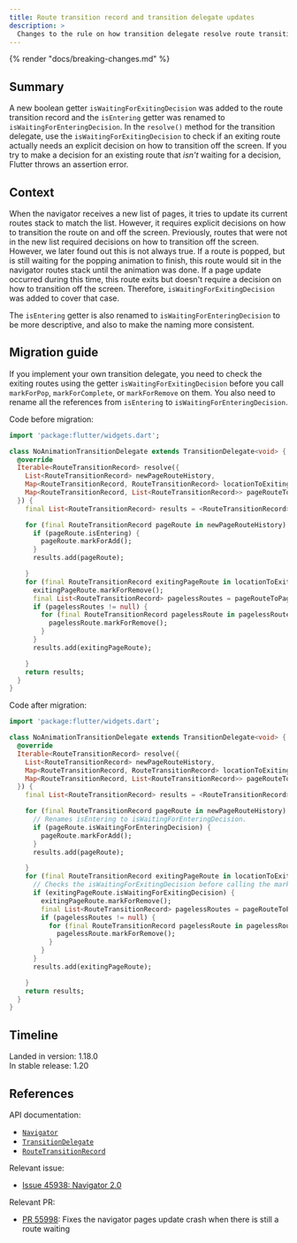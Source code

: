 ```yaml
---
title: Route transition record and transition delegate updates
description: >
  Changes to the rule on how transition delegate resolve route transition.
---
```


{% render "docs/breaking-changes.md" %}

## Summary

A new boolean getter `isWaitingForExitingDecision` was added
to the route transition record and the `isEntering` getter
was renamed to `isWaitingForEnteringDecision`.
In the `resolve()` method for the transition delegate,
use the `isWaitingForExitingDecision` to check if an exiting
route actually needs an explicit decision on how to transition
off the screen. If you try to make a decision for an existing route
that _isn't_ waiting for a decision, Flutter throws an assertion error.

## Context

When the navigator receives a new list of pages, it tries to update its
current routes stack to match the list. However, it requires explicit
decisions on how to transition the route on and off the screen.
Previously, routes that were not in the new list required decisions
on how to transition off the screen. However, we later found out
this is not always true. If a route is popped,
but is still waiting for the popping animation to finish,
this route would sit in the navigator routes stack until
the animation was done. If a page update occurred during this time,
this route exits but doesn't require a decision
on how to transition off the screen. Therefore,
`isWaitingForExitingDecision` was added to cover that case.

The `isEntering` getter is also renamed to
`isWaitingForEnteringDecision` to be more descriptive,
and also to make the naming more consistent.

## Migration guide

If you implement your own transition delegate, you need to check the
exiting routes using the getter `isWaitingForExitingDecision` before you
call `markForPop`, `markForComplete`, or `markForRemove` on them.
You also need to rename all the references from `isEntering` to
`isWaitingForEnteringDecision`.

Code before migration:

```dart
import 'package:flutter/widgets.dart';

class NoAnimationTransitionDelegate extends TransitionDelegate<void> {
  @override
  Iterable<RouteTransitionRecord> resolve({
    List<RouteTransitionRecord> newPageRouteHistory,
    Map<RouteTransitionRecord, RouteTransitionRecord> locationToExitingPageRoute,
    Map<RouteTransitionRecord, List<RouteTransitionRecord>> pageRouteToPagelessRoutes,
  }) {
    final List<RouteTransitionRecord> results = <RouteTransitionRecord>[];

    for (final RouteTransitionRecord pageRoute in newPageRouteHistory) {
      if (pageRoute.isEntering) {
        pageRoute.markForAdd();
      }
      results.add(pageRoute);

    }
    for (final RouteTransitionRecord exitingPageRoute in locationToExitingPageRoute.values) {
      exitingPageRoute.markForRemove();
      final List<RouteTransitionRecord> pagelessRoutes = pageRouteToPagelessRoutes[exitingPageRoute];
      if (pagelessRoutes != null) {
        for (final RouteTransitionRecord pagelessRoute in pagelessRoutes) {
          pagelessRoute.markForRemove();
        }
      }
      results.add(exitingPageRoute);

    }
    return results;
  }
}
```

Code after migration:

```dart
import 'package:flutter/widgets.dart';

class NoAnimationTransitionDelegate extends TransitionDelegate<void> {
  @override
  Iterable<RouteTransitionRecord> resolve({
    List<RouteTransitionRecord> newPageRouteHistory,
    Map<RouteTransitionRecord, RouteTransitionRecord> locationToExitingPageRoute,
    Map<RouteTransitionRecord, List<RouteTransitionRecord>> pageRouteToPagelessRoutes,
  }) {
    final List<RouteTransitionRecord> results = <RouteTransitionRecord>[];

    for (final RouteTransitionRecord pageRoute in newPageRouteHistory) {
      // Renames isEntering to isWaitingForEnteringDecision.
      if (pageRoute.isWaitingForEnteringDecision) {
        pageRoute.markForAdd();
      }
      results.add(pageRoute);

    }
    for (final RouteTransitionRecord exitingPageRoute in locationToExitingPageRoute.values) {
      // Checks the isWaitingForExitingDecision before calling the markFor methods.
      if (exitingPageRoute.isWaitingForExitingDecision) {
        exitingPageRoute.markForRemove();
        final List<RouteTransitionRecord> pagelessRoutes = pageRouteToPagelessRoutes[exitingPageRoute];
        if (pagelessRoutes != null) {
          for (final RouteTransitionRecord pagelessRoute in pagelessRoutes) {
            pagelessRoute.markForRemove();
          }
        }
      }
      results.add(exitingPageRoute);

    }
    return results;
  }
}
```

## Timeline

Landed in version: 1.18.0<br>
In stable release: 1.20

## References

API documentation:

* [`Navigator`][]
* [`TransitionDelegate`][]
* [`RouteTransitionRecord`][]

Relevant issue:

* [Issue 45938: Navigator 2.0][]

Relevant PR:

* [PR 55998][]: Fixes the navigator pages update crash
  when there is still a route waiting


[Issue 45938: Navigator 2.0]: {{site.repo.flutter}}/issues/45938
[`Navigator`]: {{site.api}}/flutter/widgets/Navigator-class.html
[PR 55998]: {{site.repo.flutter}}/pull/55998
[`TransitionDelegate`]: {{site.api}}/flutter/widgets/TransitionDelegate-class.html
[`RouteTransitionRecord`]: {{site.api}}/flutter/widgets/RouteTransitionRecord-class.html
